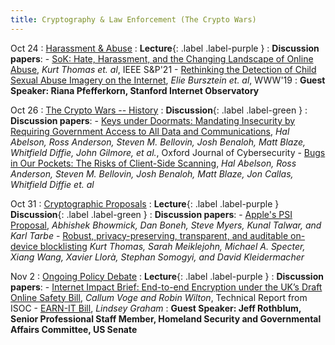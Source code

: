```yaml
---
title: Cryptography & Law Enforcement (The Crypto Wars)
---
```


Oct 24 
: [Harassment & Abuse](#)
  : **Lecture**{: .label .label-purple } 
: **Discussion papers**:
    -  [SoK: Hate, Harassment, and the Changing Landscape of Online Abuse](https://research.google/pubs/pub49786/), _Kurt Thomas et. al_, IEEE S&P'21 
    -  [Rethinking the Detection of Child Sexual
Abuse Imagery on the Internet](https://storage.googleapis.com/pub-tools-public-publication-data/pdf/b6555a1018a750f39028005bfdb9f35eaee4b947.pdf), _Elie Bursztein et. al_, WWW'19
: **Guest Speaker: Riana Pfefferkorn, Stanford Internet Observatory**


Oct 26 
: [The Crypto Wars -- History](#)
  : **Discussion**{: .label .label-green }
: **Discussion papers**:
    -  [Keys under Doormats: Mandating Insecurity by Requiring Government Access to All Data and Communications](https://dspace.mit.edu/bitstream/handle/1721.1/97690/MIT-CSAIL-TR-2015-026.pdf), _Hal Abelson, Ross Anderson, Steven M. Bellovin, Josh Benaloh, Matt Blaze, Whitfield Diffie, John Gilmore, et al._, Oxford Journal of Cybersecurity
    -  [Bugs in Our Pockets: The Risks of Client-Side Scanning](https://arxiv.org/pdf/2110.07450.pdf), _Hal Abelson, Ross Anderson, Steven M. Bellovin, Josh Benaloh, Matt Blaze, Jon Callas, Whitfield Diffie et. al_

Oct 31 
: [Cryptographic Proposals](#)
  : **Lecture**{: .label .label-purple } **Discussion**{: .label .label-green }
: **Discussion papers**:
    -  [Apple's PSI Proposal](https://www.apple.com/child-safety/pdf/Apple_PSI_System_Security_Protocol_and_Analysis.pdf), _Abhishek Bhowmick, Dan Boneh, Steve Myers, Kunal Talwar, and Karl Tarbe_
    -  [Robust, privacy-preserving, transparent, and auditable on-device blocklisting](https://arxiv.org/pdf/2304.02810.pdf) _Kurt Thomas, Sarah Meiklejohn, Michael A. Specter, Xiang Wang, Xavier Llorà, Stephan Somogyi, and  David Kleidermacher_

Nov 2 
: [Ongoing Policy Debate](#)
  : **Lecture**{: .label .label-purple }
: **Discussion papers**:
    -  [Internet Impact Brief: End-to-end Encryption under the UK’s Draft Online Safety Bill](https://www.internetsociety.org/resources/doc/2022/iib-encryption-uk-online-safety-bill/), _Callum Voge and Robin Wilton_, Technical Report from ISOC
    -  [EARN-IT Bill](https://www.congress.gov/bill/118th-congress/senate-bill/1207/text), _Lindsey Graham_
: **Guest Speaker: Jeff Rothblum, Senior Professional Staff Member, Homeland Security and Governmental Affairs Committee, US Senate**
